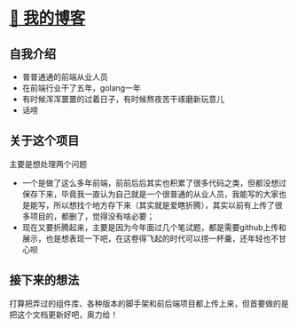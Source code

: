 #  [🙊 我的博客](https://anglefly.github.io) 

## 自我介绍

- 普普通通的前端从业人员
- 在前端行业干了五年，golang一年
- 有时候浑浑噩噩的过着日子，有时候熬夜苦干琢磨新玩意儿
- 话唠

## 关于这个项目

主要是想处理两个问题
 - 一个是做了这么多年前端，前前后后其实也积累了很多代码之类，但都没想过保存下来，毕竟我一直认为自己就是一个很普通的从业人员，我能写的大家也是能写，所以想找个地方存下来（其实就是爱瞎折腾），其实以前有上传了很多项目的，都删了，觉得没有啥必要；
 - 现在又要折腾起来，主要是因为今年面过几个笔试题，都是需要github上传和展示，也是想表现一下吧，在这卷得飞起的时代可以捞一杯羹，还年轻也不甘心呗

## 接下来的想法

打算把弄过的组件库、各种版本的脚手架和前后端项目都上传上来，但首要做的是把这个文档更新好吧，奥力给！